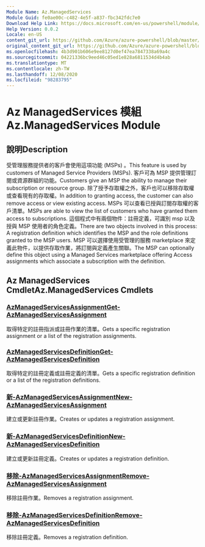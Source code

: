 ```yaml
---
Module Name: Az.ManagedServices
Module Guid: fe0ae00c-c482-4e5f-a837-fbc342fdc7e0
Download Help Link: https://docs.microsoft.com/en-us/powershell/module/az.managedservices
Help Version: 0.0.2
Locale: en-US
content_git_url: https://github.com/Azure/azure-powershell/blob/master/src/ManagedServices/ManagedServices/help/Az.ManagedServices.md
original_content_git_url: https://github.com/Azure/azure-powershell/blob/master/src/ManagedServices/ManagedServices/help/Az.ManagedServices.md
ms.openlocfilehash: 4b3d901b606e9ee8127d0ef47ea7847338a69a4c
ms.sourcegitcommit: 04221336bc9eed46c05ed1e828a6811534d4b4ab
ms.translationtype: MT
ms.contentlocale: zh-TW
ms.lasthandoff: 12/08/2020
ms.locfileid: "98283795"
---
```

# <span data-ttu-id="0c449-101">Az ManagedServices 模組</span><span class="sxs-lookup"><span data-stu-id="0c449-101">Az.ManagedServices Module</span></span>
## <span data-ttu-id="0c449-102">說明</span><span class="sxs-lookup"><span data-stu-id="0c449-102">Description</span></span>
<span data-ttu-id="0c449-103">受管理服務提供者的客戶會使用這項功能 (MSPs) 。</span><span class="sxs-lookup"><span data-stu-id="0c449-103">This feature is used by customers of Managed Service Providers (MSPs).</span></span> <span data-ttu-id="0c449-104">客戶可為 MSP 提供管理訂閱或資源群組的功能。</span><span class="sxs-lookup"><span data-stu-id="0c449-104">Customers give an MSP the ability to manage their subscription or resource group.</span></span> <span data-ttu-id="0c449-105">除了授予存取權之外，客戶也可以移除存取權或查看現有的存取權。</span><span class="sxs-lookup"><span data-stu-id="0c449-105">In addition to granting access, the customer can also remove access or view existing access.</span></span> <span data-ttu-id="0c449-106">MSPs 可以查看已授與訂閱存取權的客戶清單。</span><span class="sxs-lookup"><span data-stu-id="0c449-106">MSPs are able to view the list of customers who have granted them access to subscriptions.</span></span> <span data-ttu-id="0c449-107">這個程式中有兩個物件：註冊定義，可識別 msp 以及授與 MSP 使用者的角色定義。</span><span class="sxs-lookup"><span data-stu-id="0c449-107">There are two objects involved in this process: A registration definition which identifies the MSP and the role definitions granted to the MSP users.</span></span> <span data-ttu-id="0c449-108">MSP 可以選擇使用受管理的服務 marketplace 來定義此物件，以提供存取作業，將訂閱與定義產生關聯。</span><span class="sxs-lookup"><span data-stu-id="0c449-108">The MSP can optionally define this object using a Managed Services marketplace offering Access assignments which associate a subscription with the definition.</span></span>

## <span data-ttu-id="0c449-109">Az ManagedServices Cmdlet</span><span class="sxs-lookup"><span data-stu-id="0c449-109">Az.ManagedServices Cmdlets</span></span>
### [<span data-ttu-id="0c449-110">AzManagedServicesAssignment</span><span class="sxs-lookup"><span data-stu-id="0c449-110">Get-AzManagedServicesAssignment</span></span>](Get-AzManagedServicesAssignment.md)
<span data-ttu-id="0c449-111">取得特定的註冊指派或註冊作業的清單。</span><span class="sxs-lookup"><span data-stu-id="0c449-111">Gets a specific registration assignment or a list of the registration assignments.</span></span>

### [<span data-ttu-id="0c449-112">AzManagedServicesDefinition</span><span class="sxs-lookup"><span data-stu-id="0c449-112">Get-AzManagedServicesDefinition</span></span>](Get-AzManagedServicesDefinition.md)
<span data-ttu-id="0c449-113">取得特定的註冊定義或註冊定義的清單。</span><span class="sxs-lookup"><span data-stu-id="0c449-113">Gets a specific registration definition or a list of the registration definitions.</span></span>

### [<span data-ttu-id="0c449-114">新-AzManagedServicesAssignment</span><span class="sxs-lookup"><span data-stu-id="0c449-114">New-AzManagedServicesAssignment</span></span>](New-AzManagedServicesAssignment.md)
<span data-ttu-id="0c449-115">建立或更新註冊作業。</span><span class="sxs-lookup"><span data-stu-id="0c449-115">Creates or updates a registration assignment.</span></span>

### [<span data-ttu-id="0c449-116">新-AzManagedServicesDefinition</span><span class="sxs-lookup"><span data-stu-id="0c449-116">New-AzManagedServicesDefinition</span></span>](New-AzManagedServicesDefinition.md)
<span data-ttu-id="0c449-117">建立或更新註冊定義。</span><span class="sxs-lookup"><span data-stu-id="0c449-117">Creates or updates a registration definition.</span></span>

### [<span data-ttu-id="0c449-118">移除-AzManagedServicesAssignment</span><span class="sxs-lookup"><span data-stu-id="0c449-118">Remove-AzManagedServicesAssignment</span></span>](Remove-AzManagedServicesAssignment.md)
<span data-ttu-id="0c449-119">移除註冊作業。</span><span class="sxs-lookup"><span data-stu-id="0c449-119">Removes a registration assignment.</span></span>

### [<span data-ttu-id="0c449-120">移除-AzManagedServicesDefinition</span><span class="sxs-lookup"><span data-stu-id="0c449-120">Remove-AzManagedServicesDefinition</span></span>](Remove-AzManagedServicesDefinition.md)
<span data-ttu-id="0c449-121">移除註冊定義。</span><span class="sxs-lookup"><span data-stu-id="0c449-121">Removes a registration definition.</span></span>
